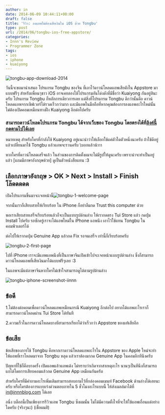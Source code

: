 ```yaml
---
author: in
date: 2014-06-09 10:44:11+00:00
draft: false
title: 'รีวิว: ลงแอพไม่ต้องเสียเงินใน iOS ด้วย Tongbu'
type: post
url: /2014/06/tongbu-ios-free-appstore/
categories:
- Innn's Review
- Programmer Zone
tags:
- ios
- iphone
- kuaiyong
---
```


![tongbu-app-download-2014](https://www.innnblog.com/wp-content/uploads/2014/06/tongbu-app-download-20141.jpg)


วันนี้จะขอมานำเสนอ โปรแกรม Tongbu ของจีน ที่เอาไว้ดาวน์โหลดแอพเสียตังใน Appstore มาแบบฟรีๆ สำหรับเพื่อนๆชาว iOS อาจเคยลองใช้โปรแกรมอันโด่งดังที่มีชื่อว่า Kuaiyong กันอยู่สินะครับ โปรแกรม Tongbu ก็หลักการเดียวการเลย แต่สิ่งที่โปรแกรม Tongbu ดีกว่านั้นคือ ดาวน์โหลดแอพจากเซิฟเวอร์ได้รวดเร็วกว่ามาก และมีแอพในมือถือที่หากคุณต้องการลงแอพอะไรใหม่นั้น ไม่ต้องเปิดคอมเหมือนทางฝั่ง Kuaiyong อีกต่อไปครับ

<!-- more -->


### สามารถดาวน์โหลดโปรแกรม Tongbu ได้จากเว็บของ Tongbu โดยตรงได้ที่[ลิงค์นี้กดตามไปได้เลย](http://www.tongbu.com/zhushou/)


หมายเหตุ สำหรับใครที่กำลังใช้ Kuaiyong อยู่แนะนำว่าให้เลือกใช้แค่ตัวใดตัวหนึ่งนะครับ ถ้าใช้ดีอยู่แล้วเปลี่ยนมาใช้ Tongbu แล้วแอพจะรวนครับ \\บอกแล้วน้าาา

หากใครที่ดาวน์โหลดเสร็จแล้ว ในส่วนของการติดตั้งผมจะไม่มีรูปให้ดูนะครับ เพราะน่าจะทำเป็นอยู่แล้ว [แถมมีภาษาอังกฤษด้วย] ดูเป็นตัวหนังสือแทน :3


## เลือกภาษาอังกฤษ > OK > Next > Install > Finish โล๊ดดดดด


เปิดโปรแกรมขึ้นมาจะเจอหน้านี้![tongbu-1-welcome-page](https://www.innnblog.com/wp-content/uploads/2014/06/tongbu-1-welcome-page.png)


จากนั้นเราก็เสียบสายให้เรียบร้อย ใน iPhone ก็อย่าลืมกด Trust this computer ด้วย

พอเราเสียบสายเสร็จเรียบร้อยแล้วก็จะเป็นแบบรูปด้านล่าง ให้เรากดตรง Tui Store แล้ว กดปุ่ม Install ไปครับ รอซักครู่เราจะได้แอพใหม่ใน iPhone แอพนึง เอาไว้ใช้แทน Tongbu ในคอมพิวเตอร์ได้

ต่อไปให้เรากดปุ่ม Genuine App แล้วกด Fix รอจนเสร็จ เท่านี้ก็เรียบร้อยครับ

![tongbu-2-first-page](https://www.innnblog.com/wp-content/uploads/2014/06/tongbu-2-first-page.png)


ไปที่ iPhone เราจะมีแอพแอพนึงที่เป็นภาษาจีนเปิดเข้าไปจะเจอหน้าแบบรูปด้านล่าง ซึ่งก็สามารถดาวน์โหลดแอพที่เสียเงินมาได้แบบฟรีๆเลย :3

ในแอพจะมีแต่ภาษาจีนหากใครไม่เข้าใจสามารถดูได้ตามรูปด้านล่าง

![tongbu-iphone-screenshot-iinnn](https://www.innnblog.com/wp-content/uploads/2014/06/tongbu-iphone-screenshot-iinnn.jpg)



## ข้อดี


1.ไม่ต้องต่อคอมเพื่อดาวน์โหลดแอพเหมือนกรณี Kuaiyong อีกต่อไป อยากได้แอพอะไรเราก็สามารถดาวน์โหลดผ่าน Tui Store ได้ทันที

2.ความเร็วในการดาวน์โหลดบางทีสามารถเรียกได้ว่าเร็วกว่า Appstore ของแท้เสียอีก


## ข้อเสีย


ข้อเสียของการใช้ Tongbu คือหากเราดาวน์โหลดแอพอะไรใน Appstore ของ Apple ใหม่จะทำให้แอพที่เราโหลดมาจาก Tongbu หลุด แล้วเราต้องมากด Genuine App ในคอมอีกทีนึงครับ

ปัญหาที่ใช้ก็คือบางครั้ง เปิดแอพแล้วแอพเด้ง ไม่ทราบว่าเกิดจากสาเหตุอะไร นานๆเป็นทีนึงก็สามารถแกได้โดยการเสียบคอมแล้วกด Genuine App เหมือนกันครับ

สำหรับใครที่มีคำถามอะไรเพิ่มเติมสามารถสอบถามไว้ที่กล่องคอมเมนท์ Facebook ด้านล่างได้เลยนะครับ หรือใครต้องการแบบเร่งด่วนตอบภายใน 5 ชั่วโมงอะไรแบบนี้ ให้ส่งเมลล์มาได้ที่ in@innnblog.com ได้เลย

อนึ่ง บล็อกนี้เป็นเพียงการรีวิวแอพ Tongbu ซึ่งผมนั้น ไม่ได้มีความตั้งใจที่จะให้ใช้แอพเถื่อนแต่อย่างใดครับ (จริงๆนะ) (เชื่อผมสิ)
